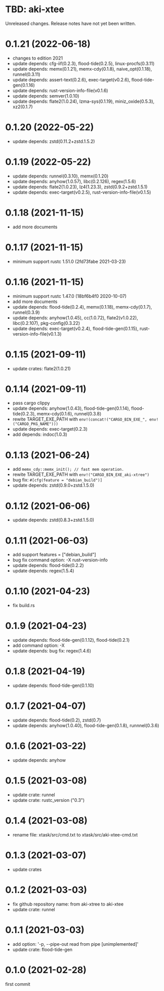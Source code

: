 TBD: aki-xtee
===
Unreleased changes. Release notes have not yet been written.

0.1.21 (2022-06-18)
=====

* changes to edition 2021
* update depends: cfg-iif(0.2.3), flood-tide(0.2.5), linux-procfs(0.3.11)
* update depends: memx(0.1.21), memx-cdy(0.1.8), naive_opt(0.1.18), runnel(0.3.11)
* update depends: assert-text(0.2.6), exec-target(v0.2.6), flood-tide-gen(0.1.16)
* update depends: rust-version-info-file(v0.1.6)
* update depends: semver(1.0.10)
* update depends: flate2(1.0.24), lzma-sys(0.1.19), miniz_oxide(0.5.3), xz2(0.1.7)

0.1.20 (2022-05-22)
=====

* update depends: zstd(0.11.2+zstd.1.5.2)

0.1.19 (2022-05-22)
=====

* update depends: runnel(0.3.10), memx(0.1.20)
* update depends: anyhow(1.0.57), libc(0.2.126), regex(1.5.6)
* update depends: flate2(1.0.23), lz4(1.23.3), zstd(0.9.2+zstd.1.5.1)
* update depends: exec-target(v0.2.5), rust-version-info-file(v0.1.5)

0.1.18 (2021-11-15)
=====

* add more documents

0.1.17 (2021-11-15)
=====

* minimum support rustc 1.51.0 (2fd73fabe 2021-03-23)

0.1.16 (2021-11-15)
=====

* minimum support rustc 1.47.0 (18bf6b4f0 2020-10-07)
* add more documents
* update depends: flood-tide(0.2.4), memx(0.1.18), memx-cdy(0.1.7), runnel(0.3.9)
* update depends: anyhow(1.0.45), cc(1.0.72), flate2(v1.0.22), libc(0.2.107), pkg-config(0.3.22)
* update depends: exec-target(v0.2.4), flood-tide-gen(0.1.15), rust-version-info-file(v0.1.3)

0.1.15 (2021-09-11)
=====

* update crates: flate2(1.0.21)

0.1.14 (2021-09-11)
=====

* pass cargo clippy
* update depends: anyhow(1.0.43), flood-tide-gen(0.1.14), flood-tide(0.2.3), memx-cdy(0.1.6), runnel(0.3.8)
* rewite TARGET_EXE_PATH with `env!(concat!("CARGO_BIN_EXE_", env!("CARGO_PKG_NAME")))`
* update depends: exec-target(0.2.3)
* add depends: indoc(1.0.3)

0.1.13 (2021-06-24)
=====

* add `memx_cdy::memx_init(); // fast mem operation.`
* rewite TARGET_EXE_PATH with `env!("CARGO_BIN_EXE_aki-xtree")`
* bug fix: `#[cfg(feature = "debian_build")]`
* update depends: zstd(0.9.0+zstd.1.5.0)

0.1.12 (2021-06-06)
=====

* update depends: zstd(0.8.3+zstd.1.5.0)

0.1.11 (2021-06-03)
=====

* add support features = \["debian_build"\]
* bug fix command option: -X rust-version-info
* update depends: flood-tide(0.2.2)
* update depends: regex(1.5.4)

0.1.10 (2021-04-23)
=====

* fix build.rs

0.1.9 (2021-04-23)
=====

* update depends: flood-tide-gen(0.1.12), flood-tide(0.2.1)
* add command option: -X
* update depends: bug fix: regex(1.4.6)

0.1.8 (2021-04-19)
=====

* update depends: flood-tide-gen(0.1.10)

0.1.7 (2021-04-07)
=====

* update depends: flood-tide(0.2), zstd(0.7)
* update depends: anyhow(1.0.40), flood-tide-gen(0.1.8), runnnel(0.3.6)

0.1.6 (2021-03-22)
=====

* update depends: anyhow

0.1.5 (2021-03-08)
=====

* update crate: runnel
* update crate: rustc_version ("0.3")

0.1.4 (2021-03-08)
=====

* rename file: xtask/src/cmd.txt to xtask/src/aki-xtee-cmd.txt

0.1.3 (2021-03-07)
=====

* update crates

0.1.2 (2021-03-03)
=====

* fix github repository name: from aki-xtree to aki-xtee
* update crate: runnel

0.1.1 (2021-03-03)
=====

* add option: '-p, --pipe-out <num>   read from pipe <num> [unimplemented]'
* update crate: flood-tide-gen

0.1.0 (2021-02-28)
=====
first commit
